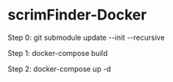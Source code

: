 # scrimFinder-Docker

Step 0: 
git submodule update --init --recursive

Step 1:
docker-compose build

Step 2:
docker-compose up -d
